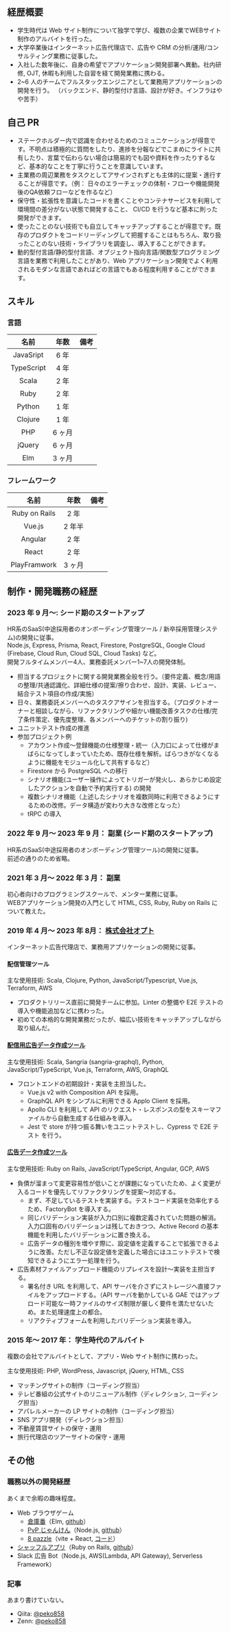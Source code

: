 ## 経歴概要

- 学生時代は Web サイト制作について独学で学び、複数の企業でWEBサイト制作のアルバイトを行った。
- 大学卒業後はインターネット広告代理店で、広告や CRM の分析/運用/コンサルティング業務に従事した。
- 入社した数年後に、自身の希望でアプリケーション開発部署へ異動。社内研修, OJT, 休暇も利用した自習を経て開発業務に携わる。
- 2~6 人のチームでフルスタックエンジニアとして業務用アプリケーションの開発を行う。 （バックエンド、静的型付け言語、設計が好き。インフラはやや苦手）

## 自己 PR

- ステークホルダー内で認識を合わせるためのコミュニケーションが得意です。不明点は積極的に質問をしたり、進捗を分報などでこまめにライトに共有したり、言葉で伝わらない場合は簡易的でも図や資料を作ったりするなど、基本的なことを丁寧に行うことを意識しています。
- 主業務の周辺業務をタスクとしてアサインされずとも主体的に提案・進行することが得意です。（例： 日々のエラーチェックの体制・フローや機能開発後のQA依頼フローなどを作るなど）
- 保守性・拡張性を意識したコードを書くことやコンテナサービスを利用して環境間の差分がない状態で開発すること、 CI/CD を行うなど基本に則った開発ができます。
- 使ったことのない技術でも自立してキャッチアップすることが得意です。既存のプロダクトをコードリーディングして把握することはもちろん、取り扱ったことのない技術・ライブラリを調査し、導入することができます。
- 動的型付言語/静的型付言語、オブジェクト指向言語/関数型プログラミング言語を業務で利用したことがあり、Web アプリケーション開発でよく利用されるモダンな言語であればどの言語でもある程度利用することができます。

## スキル

### 言語

|    名前    |  年数  | 備考 |
| :--------: | :----: | :--: |
| JavaSript  |  6 年  |      |
| TypeScript |  4 年  |      |
|   Scala    |  2 年  |      |
|    Ruby    | 2 年 |      |
|   Python   |  1 年  |      |
|  Clojure   |  1 年  |      |
|    PHP     | 6 ヶ月 |      |
|   jQuery   | 6 ヶ月 |      |
|    Elm     | 3 ヶ月 |      |

<!-- 
### 開発ツール・環境

|         名前         |  年数  | 備考 |
| :------------------: | :----: | :--: |
|     Git, Github      |  3 年  |      |
|        GitLab        | 6 ヶ月 |      |
|        ZenHub        | 6 ヶ月 |      |
|         Jira         | 6 ヶ月 |      |
|        Docker        |  3 年  |      |
|       CircleCI       |  3 年  |      |
|       Codecov        |  1 年  |      |
|      Coveralls       |  2 年  |      |
|         AWS          |  3 年  |      |
|         GCP          |  3 年  |      |
-->

### フレームワーク

|     名前      |  年数  | 備考 |
| :-----------: | :----: | :--: |
| Ruby on Rails |  2 年  |      |
|    Vue.js     | 2 年半 |      |
|    Angular    | 2 年 |      |
|     React     | 2 年 |      |
| PlayFramwork  | 3 ヶ月 |      |

## 制作・開発職務の経歴

### 2023 年 9 月〜: シード期のスタートアップ

HR系のSaaS(中途採用者のオンボーディング管理ツール / 新卒採用管理システム)の開発に従事。  
Node.js, Express, Prisma, React, Firestore, PostgreSQL, Google Cloud (Firebase, Cloud Run, Cloud SQL, Cloud Tasks) など。  
開発フルタイムメンバー4人、業務委託メンバー1~7人の開発体制。

- 担当するプロジェクトに関する開発業務全般を行う。（要件定義、概念/用語の整理/共通認識化、詳細仕様の提案/擦り合わせ、設計、実装、レビュー、結合テスト項目の作成/実施）
- 日々、業務委託メンバーへのタスクアサインを担当する。（プロダクトオーナーと相談しながら、リファクタリングや細かい機能改善タスクの仕様/完了条件策定、優先度整理、各メンバーへのチケットの割り振り)
- ユニットテスト作成の推進
- 参加プロジェクト例
  - アカウント作成〜登録機能の仕様整理・統一（入力口によって仕様がまばらになってしまっていたため、既存仕様を解析。ばらつきがなくなるように機能をモジュール化して共有するなど）
  - Firestore から PostgreSQL への移行
  - シナリオ機能(ユーザー操作によってトリガーが発火し、あらかじめ設定したアクションを自動で予約実行する) の開発
  - 複数シナリオ機能（上述したシナリオを複数同時に利用できるようにするための改修。データ構造が変わり大きな改修となった）
  - tRPC の導入

### 2022 年 9 月〜 2023 年 9 月： 副業 (シード期のスタートアップ)

HR系のSaaS(中途採用者のオンボーディング管理ツール)の開発に従事。  
前述の通りのため省略。

### 2021 年 3 月〜 2022 年 3 月： 副業

初心者向けのプログラミングスクールで、メンター業務に従事。  
WEBアプリケーション開発の入門として HTML, CSS, Ruby, Ruby on Rails について教えた。

### 2019 年 4 月〜 2023 年 8月： [株式会社オプト](https://www.opt.ne.jp/)

インターネット広告代理店で、業務用アプリケーションの開発に従事。

#### 配信管理ツール

主な使用技術: Scala, Clojure, Python, JavaScript/Typescript, Vue.js, Terraform, AWS

- プロダクトリリース直前に開発チームに参加。Linter の整備や E2E テストの導入や機能追加などに携わった。
- 初めての本格的な開発業務だったが、幅広い技術をキャッチアップしながら取り組んだ。

#### [配信用広告データ作成ツール](https://tech-magazine.opt.ne.jp/entry/2022/04/22/141730)

主な使用技術: Scala, Sangria (sangria-graphql), Python, JavaScript/TypeScript, Vue.js, Terraform, AWS, GraphQL

- フロントエンドの初期設計・実装を主担当した。
  - Vue.js v2 with Composition API を採用。
  - GraphQL API をシンプルに利用できる Applo Client を採用。
  - Apollo CLI を利用して API のリクエスト・レスポンスの型をスキーマファイルから自動生成する仕組みを導入。
  - Jest で store が持つ振る舞いをユニットテストし、Cypress で E2E テスト を行う。

#### [広告データ作成ツール](https://tech-magazine.opt.ne.jp/entry/2022/04/15/150000)

主な使用技術: Ruby on Rails, JavaScript/TypeScript, Angular, GCP, AWS

- 負債が溜まって変更容易性が低いことが課題になっていたため、よく変更が入るコードを優先してリファクタリングを提案〜対応する。
  - まず、不足しているテストを実装する。テストコード実装を効率化するため、FactoryBot を導入する。
  - 同じバリデーション実装が入力口別に複数定義されていた問題の解消。入力口固有のバリデーションは残しておきつつ、Active Record の基本機能を利用したバリデーションに置き換える。
  - 広告データの種別を増やす際に、設定値を定義することで拡張できるように改善。ただし不正な設定値を定義した場合にはユニットテストで検知できるようにエラー処理を行う。
- 広告素材ファイルアップロード機能のリプレイスを設計〜実装を主担当する。
  - 署名付き URL を利用して、API サーバを介さずにストレージへ直接ファイルをアップロードする。（API サーバを動かしている GAE ではアップロード可能な一時ファイルのサイズ制限が厳しく要件を満たせないため。また処理速度上の都合。
  - リアクティブフォームを利用したバリデーション実装を導入。

### 2015 年〜 2017 年： 学生時代のアルバイト

複数の会社でアルバイトとして、アプリ・Web サイト制作に携わった。

主な使用技術: PHP, WordPress, Javascript, jQuery, HTML, CSS

- マッチングサイトの制作（コーディング担当）
- テレビ番組の公式サイトのリニューアル制作（ディレクション, コーディング担当）
- アパレルメーカーの LP サイトの制作（コーディング担当）
- SNS アプリ開発（ディレクション担当）
- 不動産賃貸サイトの保守・運用
- 旅行代理店のツアーサイトの保守・運用

## その他

### 職務以外の開発経歴

あくまで余暇の趣味程度。

- Web ブラウザゲーム
  - [倉庫番](https://sisisin-soukoban.netlify.app/)（Elm, [github](https://github.com/sisisin-games/sisisin-soukoban)）
  - [PvP じゃんけん](https://peko-rock-paper-scissor.herokuapp.com/)（Node.js, [github](https://github.com/r-tomiyama/rock-paper-scissors)）
  - [8 pazzle](https://sisisin-8-pazzle.glitch.me/)（vite + React, [コード](https://glitch.com/edit/#!/sisisin-8-pazzle)）
- [シャッフルアプリ](https://shuffles.herokuapp.com/)（Ruby on Rails, [github](https://github.com/r-tomiyama/shuffles)）
- Slack 広告 Bot（Node.js, AWS(Lambda, API Gateway), Serverless Framework）

### 記事

あまり書けていない。

- Qiita: [@peko858](https://qiita.com/peko858)
- Zenn: [@peko858](https://zenn.dev/peko858)
